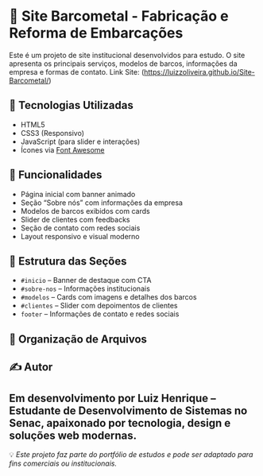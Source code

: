 # 🌊 Site Barcometal - Fabricação e Reforma de Embarcações

Este é um projeto de site institucional desenvolvidos para estudo. O site apresenta os principais serviços, modelos de barcos, informações da empresa e formas de contato.
Link Site: (https://luizzoliveira.github.io/Site-Barcometal/)

## 🚀 Tecnologias Utilizadas

- HTML5
- CSS3 (Responsivo)
- JavaScript (para slider e interações)
- Ícones via [Font Awesome](https://fontawesome.com/)

## 📸 Funcionalidades

- Página inicial com banner animado
- Seção “Sobre nós” com informações da empresa
- Modelos de barcos exibidos com cards
- Slider de clientes com feedbacks
- Seção de contato com redes sociais
- Layout responsivo e visual moderno

## 🧭 Estrutura das Seções

- `#inicio` – Banner de destaque com CTA
- `#sobre-nos` – Informações institucionais
- `#modelos` – Cards com imagens e detalhes dos barcos
- `#clientes` – Slider com depoimentos de clientes
- `footer` – Informações de contato e redes sociais

## 📁 Organização de Arquivos



## ✍️ Autor

Em desenvolvimento por **Luiz Henrique** – Estudante de Desenvolvimento de Sistemas no Senac, apaixonado por tecnologia, design e soluções web modernas.
---
💡 *Este projeto faz parte do portfólio de estudos e pode ser adaptado para fins comerciais ou institucionais.*
